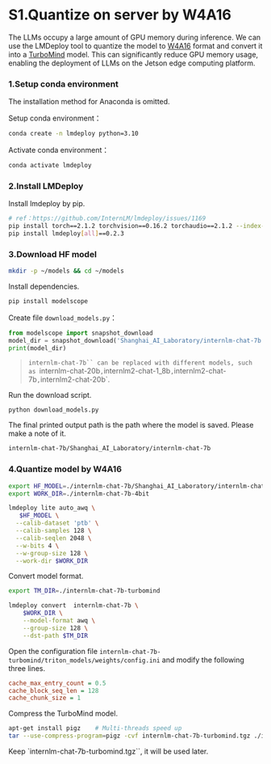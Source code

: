 # S1.Quantize on server by W4A16

The LLMs occupy a large amount of GPU memory during inference. We can use the LMDeploy tool to quantize the model to [W4A16](https://github.com/InternLM/lmdeploy/blob/main/docs/en/quantization/w4a16.md) format and convert it into a [TurboMind](https://github.com/InternLM/lmdeploy/blob/main/docs/en/inference/turbomind.md) model. This can significantly reduce GPU memory usage, enabling the deployment of LLMs on the Jetson edge computing platform.

### 1.Setup conda environment

The installation method for Anaconda is omitted.

Setup conda environment：

```sh
conda create -n lmdeploy python=3.10
```

Activate conda environment：

```sh
conda activate lmdeploy
```

### 2.Install LMDeploy

Install lmdeploy by pip.

```sh
# ref：https://github.com/InternLM/lmdeploy/issues/1169
pip install torch==2.1.2 torchvision==0.16.2 torchaudio==2.1.2 --index-url https://download.pytorch.org/whl/cu118
pip install lmdeploy[all]==0.2.3
```

### 3.Download HF model

```sh
mkdir -p ~/models && cd ~/models
```

Install dependencies.

```sh
pip install modelscope
```

Create file `download_models.py`：

```py
from modelscope import snapshot_download
model_dir = snapshot_download('Shanghai_AI_Laboratory/internlm-chat-7b', cache_dir='internlm-chat-7b')
print(model_dir)
```

> `internlm-chat-7b`` can be replaced with different models, such as `internlm-chat-20b`,`internlm2-chat-1_8b`,`internlm2-chat-7b`,`internlm2-chat-20b`.

Run the download script.

```sh
python download_models.py
```

The final printed output path is the path where the model is saved. Please make a note of it. 

```sh
internlm-chat-7b/Shanghai_AI_Laboratory/internlm-chat-7b
```

### 4.Quantize model by W4A16

```sh
export HF_MODEL=./internlm-chat-7b/Shanghai_AI_Laboratory/internlm-chat-7b
export WORK_DIR=./internlm-chat-7b-4bit

lmdeploy lite auto_awq \
   $HF_MODEL \
  --calib-dataset 'ptb' \
  --calib-samples 128 \
  --calib-seqlen 2048 \
  --w-bits 4 \
  --w-group-size 128 \
  --work-dir $WORK_DIR
```

Convert model format.

```sh
export TM_DIR=./internlm-chat-7b-turbomind

lmdeploy convert  internlm-chat-7b \
    $WORK_DIR \
    --model-format awq \
    --group-size 128 \
    --dst-path $TM_DIR
```

Open the configuration file `internlm-chat-7b-turbomind/triton_models/weights/config.ini` and modify the following three lines.

```ini
cache_max_entry_count = 0.5
cache_block_seq_len = 128
cache_chunk_size = 1
```

Compress the TurboMind model.

```sh
apt-get install pigz    # Multi-threads speed up
tar --use-compress-program=pigz -cvf internlm-chat-7b-turbomind.tgz ./internlm-chat-7b-turbomind 
```

Keep `internlm-chat-7b-turbomind.tgz``, it will be used later.